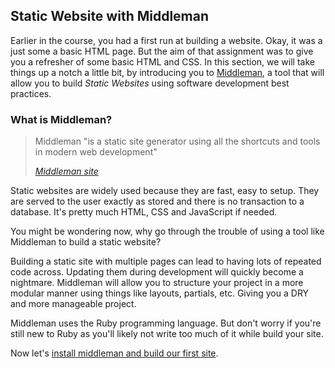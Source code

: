 ## Static Website with Middleman

Earlier in the course, you had a first run at building a website. Okay, it was a just some a basic HTML page. But the aim of that assignment was to give you a refresher of some basic HTML and CSS. In this section, we will take things up a notch a little bit, by introducing you to [Middleman](//middlemanapp.com), a tool that will allow you to build *Static Websites* using software development best practices. 


### What is Middleman?

> Middleman "is a static site generator using all the shortcuts and tools in modern web development"
>
> <cite>[Middleman site](https://middlemanapp.com/)</cite>

Static websites are widely used because they are fast, easy to setup. They are served to the user exactly as stored and there is no transaction to a database. It's pretty much HTML, CSS and JavaScript if needed.

You might be wondering now, why go through the trouble of using a tool like Middleman to build a static website?

Building a static site with multiple pages can lead to having lots of repeated code across. Updating them during development will quickly become a nightmare. Middleman will allow you to structure your project in a more modular manner using things like layouts, partials, etc. Giving you a DRY and more manageable project.

Middleman uses the Ruby programming language. But don't worry if you're still new to Ruby as you'll likely not write too much of it while build your site.

Now let's [install middleman and build our first site](middleman/setup_middleman.md).
